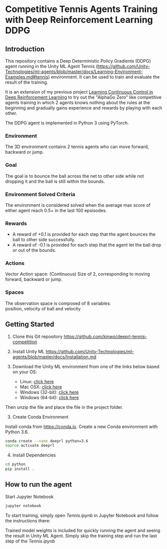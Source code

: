 # Competitive Tennis Agents Training with Deep Reinforcement Learning DDPG

## Introduction
This repository contains a Deep Deterministic Policy Gradients (DDPG) agent running in the Unity ML Agent Tennis (https://github.com/Unity-Technologies/ml-agents/blob/master/docs/Learning-Environment-Examples.md#tennis) environment. It can be used to train and evaluate the result of the training.

It is an extension of my previous project [Learning Continuous Control in Deep Reinforcement Learning](https://github.com/kinwo/deeprl-continuous-control/) to try out the "AlphaGo Zero" like competitive agents training in which 2 agents knows nothing about the rules at the beginning and gradually gains experience and rewards by playing with each other. 

The DDPG agent is implemented in Python 3 using PyTorch.


### Environment
The 3D environment contains 2 tennis agents who can move forward, backward or jump.

### Goal
The goal is to bounce the ball across the net to other side while not dropping it and the ball is still within the bounds.

### Environment Solved Criteria
The environment is considered solved when the average max score of either agent reach 0.5+ in the last 100 epsisodes.
 
### Rewards
* A reward of +0.1 is provided for each step that the agent bounces the ball to other side successfully.
* A reward of -0.1 is provided for each step that the agent let the ball drop or out of the bounds.

### Actions
Vector Action space: (Continuous) Size of 2, corresponding to moving forward, backward or jump.

### Spaces
The observation space is composed of 8 variables:  
position, velocity of ball and velocity

## Getting Started
1. Clone this Git repository https://github.com/kinwo/deeprl-tennis-competition

2. Install Unity ML
https://github.com/Unity-Technologies/ml-agents/blob/master/docs/Installation.md

3. Download the Unity ML environment from one of the links below based on your OS:
    - Linux: [click here](https://s3-us-west-1.amazonaws.com/udacity-drlnd/P3/Tennis/Tennis_Linux.zip)
    - Mac OSX: [click here](https://s3-us-west-1.amazonaws.com/udacity-drlnd/P3/Tennis/Tennis.app.zip)
    - Windows (32-bit): [click here](https://s3-us-west-1.amazonaws.com/udacity-drlnd/P3/Tennis/Tennis_Windows_x86.zip)
    - Windows (64-bit): [click here](https://s3-us-west-1.amazonaws.com/udacity-drlnd/P3/Tennis/Tennis_Windows_x86_64.zip)

Then unzip the file and place the file in the project folder.

3. Create Conda Environment   

Install conda from https://conda.io. Create a new Conda environment with Python 3.6.

```bash
conda create --name deeprl python=3.6
source activate deeprl
```

4. Install Dependencies
```bash
cd python
pip install .
```


## How to run the agent
Start Jupyter Notebook
```bash
jupyter notebook
```

To start training, simply open *Tennis.ipynb* in Jupyter Notebook and follow the instructions there:

Trained model weights is included for quickly running the agent and seeing the result in Unity ML Agent.
Simply skip the training step and run the last step of the *Tennis.ipynb*
